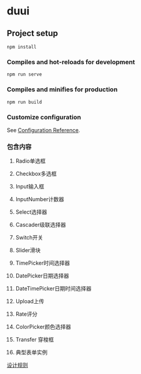 # duui

## Project setup
```
npm install
```

### Compiles and hot-reloads for development
```
npm run serve
```

### Compiles and minifies for production
```
npm run build
```

### Customize configuration
See [Configuration Reference](https://cli.vuejs.org/config/).

### 包含内容
1. Radio单选框
2. Checkbox多选框
3. Input输入框
4. InputNumber计数器
5. Select选择器
6. Cascader级联选择器
7. Switch开关
8. Slider滑块
9. TimePicker时间选择器
10. DatePicker日期选择器
11. DateTimePicker日期时间选择器
12. Upload上传
13. Rate评分
14. ColorPicker颜色选择器
15. Transfer 穿梭框

16. 典型表单实例

[设计规则](./design.md)
